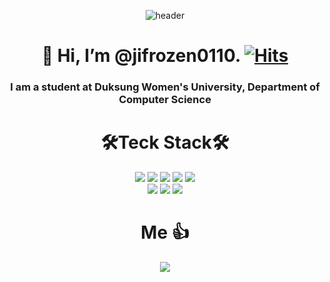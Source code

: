 

<div align="center">
  

![header](https://capsule-render.vercel.app/api?type=waving&color=auto&height=300&section=header&text=ji%20Frozen&fontSize=90&animation=fadeIn)



# 👋 Hi, I’m @jifrozen0110.  [![Hits](https://hits.seeyoufarm.com/api/count/incr/badge.svg?url=https%3A%2F%2Fgithub.com%2Fjifrozen0110&count_bg=%23F7B6CE&title_bg=%23FF004D&icon=&icon_color=%23FFFFFF&title=hits&edge_flat=false)](https://hits.seeyoufarm.com)
  

### I am a student at Duksung Women's University, Department of Computer Science




# 🛠Teck Stack🛠
<img src="https://img.shields.io/badge/Python-3766AB?style=flat-square&logo=Python&logoColor=white"/></a>
<img src="https://img.shields.io/badge/Java-red?style=flat-square&logo=Java&logoColor=white"/></a>
<img src="https://img.shields.io/badge/Django-%23092E20?style=flat-square&logo=Django&logoColor=white"/></a>
<img src="https://img.shields.io/badge/Spring-%236DB33F?style=flat-square&logo=Spring&logoColor=white"/></a>
<img src="https://img.shields.io/badge/MySQL-%234479A1?style=flat-square&logo=MySQL&logoColor=white"/></a></br>
<img src="https://img.shields.io/badge/java%20script-%23F7DF1E?style=flat-square&logo=JavaScript&logoColor=white"/></a>
<img src="https://img.shields.io/badge/-Android%20Studio-%233DDC84?style=flat-square&logo=AndroidStudio&logoColor=white"/></a>
<img src="https://img.shields.io/badge/-IntelliJ%20IDEA-%23000000?style=flat-square&logo=IntelliJIDEA&logoColor=white"/></a>


# Me 👍

<img src="https://img.shields.io/badge/-Tech%20blog-%231AB7EA?style=flat-square&logo=Vimeo&logoColor=white" href="https://velog.io/@jifrozen"/></a>

</div>
